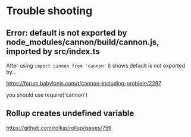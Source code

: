 

# Trouble shooting


## Error: default is not exported by node_modules/cannon/build/cannon.js, imported by src/index.ts

After using `import cannon from 'cannon'` it shows default is not exported by...


https://forum.babylonjs.com/t/cannon-including-problem/2287

you should use require('cannon')


## Rollup creates undefined variable
https://github.com/rollup/rollup/issues/759
